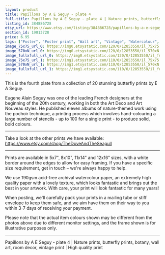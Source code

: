 ```yaml
---
layout: product
title: Papillons by A E Seguy - plate 4 
full-title: Papillons by A E Seguy - plate 4 | Nature prints, butterfly prints, botany, wall art, room decor, vintage print | High quality print
listing_id: 384886728
etsy_url: https://www.etsy.com/listing/384886728/papillons-by-a-e-seguy-plate-4-nature?utm_source=thedoveandtheseagull&utm_medium=api&utm_campaign=api
section_id: 19013728
price: 6.95
tags: ["Poster", "Poster print", "Wall art", "Vintage", "Watercolour", "Nature", "Botanical art", "Wildlife", "Nature print", "Butterfly print", "Butterfly art", "Butterfly poster", "High quality print"]
image_75x75_url_0: https://img0.etsystatic.com/120/0/12853550/il_75x75.985071798_j49v.jpg
image_570xN_url_0: https://img0.etsystatic.com/120/0/12853550/il_570xN.985071798_j49v.jpg
image_fullxfull_url_0: https://img0.etsystatic.com/120/0/12853550/il_fullxfull.985071798_j49v.jpg
image_75x75_url_1: https://img1.etsystatic.com/110/0/12853550/il_75x75.1031603939_lw3z.jpg
image_570xN_url_1: https://img1.etsystatic.com/110/0/12853550/il_570xN.1031603939_lw3z.jpg
image_fullxfull_url_1: https://img1.etsystatic.com/110/0/12853550/il_fullxfull.1031603939_lw3z.jpg
---
```

This is the fourth plate from a collection of 20 stunning butterfly prints by E A Seguy.

Eugene Alain Seguy was one of the leading French designers at the beginning of the 20th century, working in both the Art Deco and Art Nouveau styles. He published eleven albums of nature-themed work using the pochoir technique, a printing process which involves hand-colouring a large number of stencils - up to 100 for a single print -  to produce solid, bold colours.

---

Take a look at the other prints we have available: https://www.etsy.com/shop/TheDoveAndTheSeagull

---

Prints are available in 5x7&quot;, 8x10&quot;, 11x14&quot; and 12x16&quot; sizes, with a white border around the edges to allow for easy framing. If you have a specific size requirement, get in touch – we&#39;re always happy to help.

We use 190gsm acid-free archival watercolour paper, an extremely high quality paper with a lovely texture, which looks fantastic and brings out the best in your artwork. With care, your print will look fantastic for many years!

When posting, we&#39;ll carefully pack your prints in a mailing tube or stiff envelope to keep them safe, and we aim have them on their way to you within 3-7 days of receiving your payment.

Please note that the actual item colours shown may be different from the photos above due to different monitor settings, and the frame shown is for illustrative purposes only.

---

Papillons by A E Seguy - plate 4 | Nature prints, butterfly prints, botany, wall art, room decor, vintage print | High quality print
